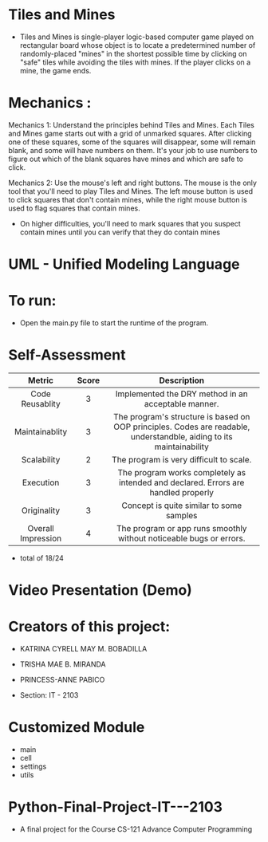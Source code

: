 # Tiles and Mines
- Tiles and Mines is single-player logic-based computer game played on rectangular board whose object is to locate a predetermined number of randomly-placed "mines" in the shortest possible time by clicking on "safe" tiles while avoiding the tiles with mines. If the player clicks on a mine, the game ends.

# Mechanics :

Mechanics 1: Understand the principles behind Tiles and Mines. Each Tiles and Mines game starts out with a grid of unmarked squares. After clicking one of these squares, some of the squares will disappear, some will remain blank, and some will have numbers on them. It's your job to use numbers to figure out which of the blank squares have mines and which are safe to click.

Mechanics 2: Use the mouse's left and right buttons. The mouse is the only tool that you'll need to play Tiles and Mines. The left mouse button is used to click squares that don't contain mines, while the right mouse button is used to flag squares that contain mines.

- On higher difficulties, you'll need to mark squares that you suspect contain mines until you can verify that they do contain mines

# UML - Unified Modeling Language

# To run: 
- Open the main.py file to start the runtime of the program.

# Self-Assessment
| Metric        | Score           | Description |
| :-----------: |:-------------:| :----:|
| Code Reusablity | 3 | Implemented the DRY method in an acceptable manner. |
| Maintainablity  | 3 | The program's structure is based on OOP principles. Codes are readable, understandble, aiding to its maintainability |
| Scalability | 2 | The program is very difficult to scale. |
| Execution | 3 | The program works completely as intended and declared. Errors are handled properly |
| Originality | 3 | Concept is quite similar to some samples |
| Overall Impression | 4 | The program or app runs smoothly without noticeable bugs or errors. |

- total of 18/24


# Video Presentation (Demo)


# Creators of this project:
- KATRINA CYRELL MAY M. BOBADILLA
- TRISHA MAE B. MIRANDA
- PRINCESS-ANNE PABICO


- Section: IT - 2103

# Customized Module
- main
- cell
- settings
- utils

# Python-Final-Project-IT---2103

- A final project for the Course CS-121 Advance Computer Programming


